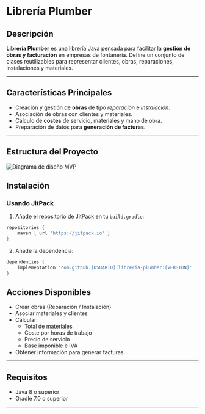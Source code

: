 # Librería Plumber

## Descripción

**Librería Plumber** es una librería Java pensada para facilitar la **gestión de obras y facturación** en empresas de fontanería. Define un conjunto de clases reutilizables para representar clientes, obras, reparaciones, instalaciones y materiales.

---

## Características Principales

- Creación y gestión de **obras** de tipo _reparación_ e _instalación_.
- Asociación de obras con clientes y materiales.
- Cálculo de **costes** de servicio, materiales y mano de obra.
- Preparación de datos para **generación de facturas**.

---

## Estructura del Proyecto

![Diagrama de diseño MVP](https://git.institutomilitar.com/ddcDIM47/plumber.inc/-/wikis/Diagramas/DiagramaClases.png)

## Instalación

### Usando JitPack

1. Añade el repositorio de JitPack en tu `build.gradle`:

```groovy
repositories {
    maven { url 'https://jitpack.io' }
}
```

2. Añade la dependencia:

```groovy
dependencies {
    implementation 'com.github.[USUARIO]:libreria-plumber:[VERSION]'
}
```
## Acciones Disponibles

- Crear obras (Reparación / Instalación)
- Asociar materiales y clientes
- Calcular:
  - Total de materiales
  - Coste por horas de trabajo
  - Precio de servicio
  - Base imponible e IVA
- Obtener información para generar facturas

---

## Requisitos

- Java 8 o superior
- Gradle 7.0 o superior

---
